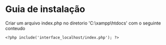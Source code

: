 # Guia de instalação


Criar um arquivo index.php no diretorio 'C:\xampp\htdocs\' com o seguinte conteudo
```
<?php include('interface_localhost/index.php'); ?>
```